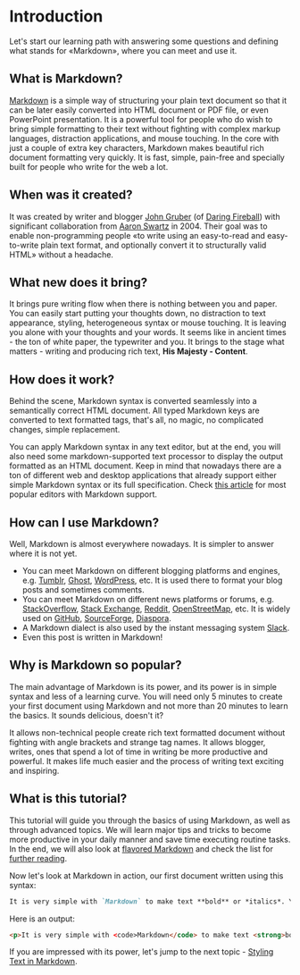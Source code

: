 # Introduction
Let's start our learning path with answering some questions and defining what stands for «Markdown», where you can meet and use it. 

## What is Markdown?
[Markdown][] is a simple way of structuring your plain text document so that it can be later easily converted into HTML document or PDF file, or even PowerPoint presentation. It is a powerful tool for people who do wish to bring simple formatting to their text without fighting with complex markup languages, distraction applications, and mouse touching. In the core with just a couple of extra key characters, Markdown makes beautiful rich document formatting very quickly. It is fast, simple, pain-free and specially built for people who write for the web a lot.

## When was it created?
It was created by writer and blogger [John Gruber][] (of [Daring Fireball][]) with significant collaboration from [Aaron Swartz][] in 2004. Their goal was to enable non-programming people «to write using an easy-to-read and easy-to-write plain text format, and optionally convert it to structurally valid HTML» without a headache.

## What new does it bring? 
It brings pure writing flow when there is nothing between you and paper. You can easily start putting your thoughts down, no distraction to text appearance, styling, heterogeneous syntax or mouse touching. It is leaving you alone with your thoughts and your words. It seems like in ancient times - the ton of white paper, the typewriter and you. It brings to the stage what matters - writing and producing rich text, **His Majesty - Content**. 

## How does it work?
Behind the scene, Markdown syntax is converted seamlessly into a semantically correct HTML document. All typed Markdown keys are converted to text formatted tags, that's all, no magic, no complicated changes, simple replacement.

You can apply Markdown syntax in any text editor, but at the end, you will also need some markdown-supported text processor to display the output formatted as an HTML document. Keep in mind that nowadays there are a ton of different web and desktop applications that already support either simple Markdown syntax or its full specification. Check [this article][markdown support editors] for most popular editors with Markdown support.

## How can I use Markdown?
Well, Markdown is almost everywhere nowadays. It is simpler to answer where it is not yet. 

* You can meet Markdown on different blogging platforms and engines, e.g. [Tumblr][], [Ghost][], [WordPress][], etc. It is used there to format your blog posts and sometimes comments.
* You can meet Markdown on different news platforms or forums, e.g. [StackOverflow][], [Stack Exchange][], [Reddit][], [OpenStreetMap][], etc. It is widely used on [GitHub][], [SourceForge][], [Diaspora][].
* A Markdown dialect is also used by the instant messaging system [Slack][].
* Even this post is written in Markdown!

## Why is Markdown so popular?
The main advantage of Markdown is its power, and its power is in simple syntax and less of a learning curve. You will need only 5 minutes to create your first document using Markdown and not more than 20 minutes to learn the basics. It sounds delicious, doesn't it?

It allows non-technical people create rich text formatted document without fighting with angle brackets and strange tag names. It allows blogger, writes, ones that spend a lot of time in writing be more productive and powerful. It makes life much easier and the process of writing text exciting and inspiring. 

## What is this tutorial?
This tutorial will guide you through the basics of using Markdown, as well as through advanced topics. We will learn major tips and tricks to become more productive in your daily manner and save time executing routine tasks. In the end, we will also look at [flavored Markdown][] and check the list for [further reading][].

Now let's look at Markdown in action, our first document written using this syntax:
```markdown
It is very simple with `Markdown` to make text **bold** or *italics*. You can even add link to the [Google](http://www.google.com)!
```
Here is an output:
```html
<p>It is very simple with <сode>Markdown</code> to make text <strong>bold</strong> or <em>italics</em>. You can even add link to the <a href="http://www.google.com">Google</a>!</p>
```

If you are impressed with its power, let's jump to the next topic - [Styling Text in Markdown][next].

[Markdown]: https://en.wikipedia.org/wiki/Markdown "Markdown - Wikipedia"
[John Gruber]: https://en.wikipedia.org/wiki/John_Gruber "John Gruber - Wikipedia"
[Daring Fireball]: http://daringfireball.net "Blog of John Gruber"
[Aaron Swartz]: https://en.wikipedia.org/wiki/Aaron_Swartz "Aaron Swartz - Wikipedia"
[Tumblr]: https://www.tumblr.com "Tumblr - Blogging Platform"
[Ghost]: https://ghost.org "Ghost - Blogging Platform"
[WordPress]: https://wordpress.org "WordPress - Blogging Platform"
[StackOverflow]: https://stackoverflow.com "StackOverflow - Q&A Community"
[GitHub]: https://github.com "GitHub - Project Hosting Platform"
[Reddit]: https://www.reddit.com "Reddit - News Platform"
[Stack Exchange]: http://stackexchange.com "Stack Exchange - Q&A Community"
[OpenStreetMap]: http://www.openstreetmap.org "OpenStreetMap - Map of the World"
[SourceForge]: https://sourceforge.net/ "SourceForge - Source Code Repository"
[Diaspora]: https://diasporafoundation.org/ "Diaspora - Social Network"
[Slack]: https://slack.com/ "Slack- Communication Platform"
[next]: /ultimate-guide-markdown-styling-text "Styling Text"
[markdown support editors]: /ultimate-guide-markdown-editors "Editors with Markdown support"
[flavored Markdown]: /ultimate-guide-markdown-flavored "Flavored Markdown"
[Further Reading]: /ultimate-guide-markdown-useful-links#articles "Useful links"
